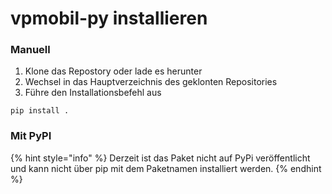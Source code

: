 # vpmobil-py installieren

### Manuell

1. Klone das Repostory oder lade es herunter
2. Wechsel in das Hauptverzeichnis des geklonten Repositories
3. Führe den Installationsbefehl aus

```
pip install .
```

### Mit PyPI

{% hint style="info" %}
Derzeit ist das Paket nicht auf PyPi veröffentlicht und kann nicht über pip mit dem Paketnamen installiert werden.
{% endhint %}

